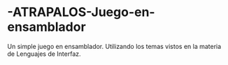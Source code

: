 # -ATRAPALOS-Juego-en-ensamblador
Un simple juego en ensamblador. Utilizando los temas vistos en la materia de Lenguajes de Interfaz.
